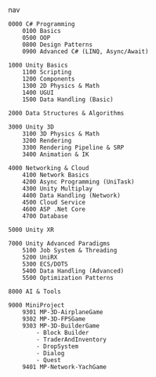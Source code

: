 nav

```
0000 C# Programming
    0100 Basics
    0500 OOP
    0800 Design Patterns
    0900 Advanced C# (LINQ, Async/Await)

1000 Unity Basics
    1100 Scripting
    1200 Components
    1300 2D Physics & Math
    1400 UGUI
    1500 Data Handling (Basic)

2000 Data Structures & Algorithms

3000 Unity 3D
    3100 3D Physics & Math
    3200 Rendering
    3300 Rendering Pipeline & SRP
    3400 Animation & IK

4000 Networking & Cloud
    4100 Network Basics
    4200 Async Programming (UniTask)
    4300 Unity Multiplay
    4400 Data Handling (Network)
    4500 Cloud Service
    4600 ASP .Net Core
    4700 Database

5000 Unity XR

7000 Unity Advanced Paradigms
    5100 Job System & Threading
    5200 UniRX
    5300 ECS/DOTS
    5400 Data Handling (Advanced)
    5500 Optimization Patterns

8000 AI & Tools

9000 MiniProject
    9301 MP-3D-AirplaneGame
    9302 MP-3D-FPSGame
    9303 MP-3D-BuilderGame
        - Block Builder
        - TraderAndInventory
        - DropSystem
        - Dialog
        - Quest
    9401 MP-Network-YachGame


```

<!--

**Here are some ideas to get you started:**

🙋‍♀️ A short introduction - what is your organization all about?
🌈 Contribution guidelines - how can the community get involved?
👩‍💻 Useful resources - where can the community find your docs? Is there anything else the community should know?
🍿 Fun facts - what does your team eat for breakfast?
🧙 Remember, you can do mighty things with the power of [Markdown](https://docs.github.com/github/writing-on-github/getting-started-with-writing-and-formatting-on-github/basic-writing-and-formatting-syntax)
-->
